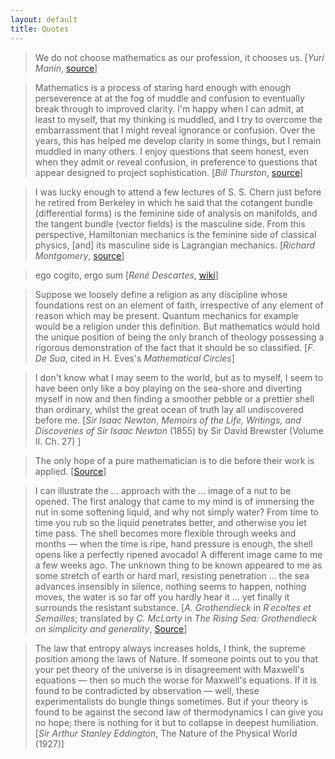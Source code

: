 ```yaml
---
layout: default
title: Quotes
---
```

> We do not choose mathematics as our profession, it chooses us. [*Yuri Manin*, [source](http://www.ams.org/notices/200910/rtx091001268p.pdf)]

> Mathematics is a process of staring hard enough with enough perseverence at at the fog of muddle and confusion to eventually break through to improved clarity. I'm happy when I can admit, at least to myself, that my thinking is muddled, and I try to overcome the embarrassment that I might reveal ignorance or confusion.
> Over the years, this has helped me develop clarity in some things, but I remain muddled in many others.
> I enjoy questions that seem honest, even when they admit or reveal confusion, in preference to questions that appear designed to project sophistication. [*Bill Thurston*, [source](http://mathoverflow.net/users/9062/bill-thurston)]

> I was lucky enough to attend a few lectures of S. S. Chern just before he retired from Berkeley in which he said that the cotangent bundle (differential forms) is the feminine side of analysis on manifolds, and the tangent bundle (vector fields) is the masculine side. From this perspective, Hamiltonian mechanics is the feminine side of classical physics, [and] its masculine side is Lagrangian mechanics. [*Richard Montgomery*, [source](http://people.ucsc.edu/~rmont/papers/Symm_in_Mech_Review.PDF)]

> ego cogito, ergo sum [*René Descartes*, [wiki](https://en.wikipedia.org/wiki/Cogito_ergo_sum#Principles_of_Philosophy)]

> Suppose we loosely define a religion as any discipline whose foundations rest on an element of faith, irrespective of any element of reason which may be present. Quantum mechanics for example would be a religion under this definition. But mathematics would hold the unique position of being the only branch of theology possessing a rigorous demonstration of the fact that it should be so classified. [*F. De Sua*, cited in H. Eves's *Mathematical Circles*]

> I don't know what I may seem to the world, but as to myself, I seem to have been only like a boy playing on the sea-shore and diverting myself in now and then finding a smoother pebble or a prettier shell than ordinary, whilst the great ocean of truth lay all undiscovered before me. [*Sir Isaac Newton*, *Memoirs of the Life, Writings, and Discoveries of Sir Isaac Newton* (1855) by Sir David Brewster (Volume II. Ch. 27) ]

> The only hope of a pure mathematician is to die before their work is applied. [[Source](https://www.quora.com/Is-all-mathematics-applied-mathematics-eventually/answer/Caleb-Vatral)]

> I can illustrate the ... approach with the ... image of a nut to be opened. The first analogy that came to my mind is of immersing the nut in some softening liquid, and why not simply water? From time to time you rub so the liquid penetrates better, and otherwise
you let time pass. The shell becomes more flexible through weeks and months — when the time is ripe, hand pressure is enough, the shell opens like a perfectly ripened avocado! A different image came to me a few weeks ago. The unknown thing to be known appeared to me as some stretch of earth or hard marl, resisting penetration ... the sea advances insensibly in silence, nothing seems to happen, nothing moves, the water is so far off you hardly hear it ... yet finally it surrounds the resistant substance. [*A. Grothendieck* in *R´ecoltes et Semailles*; translated by *C. McLarty* in *The Rising Sea: Grothendieck on simplicity and generality*, [Source](http://www.landsburg.com/grothendieck/mclarty1.pdf)]

> The law that entropy always increases holds, I think, the supreme position among the laws of Nature. If someone points out to you that your pet theory of the universe is in disagreement with Maxwell's equations — then so much the worse for Maxwell's equations. If it is found to be contradicted by observation — well, these experimentalists do bungle things sometimes. But if your theory is found to be against the second law of thermodynamics I can give you no hope; there is nothing for it but to collapse in deepest humiliation. [*Sir Arthur Stanley Eddington*, The Nature of the Physical World (1927)]

